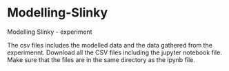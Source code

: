 # Modelling-Slinky
Modelling Slinky - experiment

The csv files includes the modelled data and the data gathered from the experimennt. 
Download all the CSV files including the jupyter notebook file.
Make sure that the files are in the same directory as the ipynb file. 

